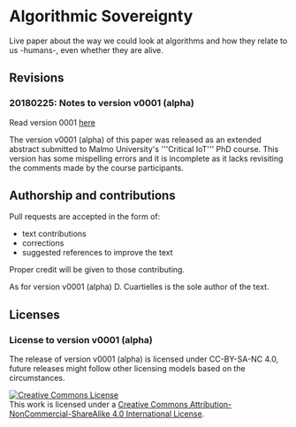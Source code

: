 # Algorithmic Sovereignty

Live paper about the way we could look at algorithms and how they relate to us -humans-, even whether they are alive.

## Revisions

### 20180225: Notes to version v0001 (alpha)

Read version 0001 [here](https://github.com/dcuartielles/algorithmic-sovereignty/blob/master/v0001/20180225-Cuartielles-Algorithmic-Sovereignty-v0001.md)

The version v0001 (alpha) of this paper was released as an extended abstract submitted to Malmo University's '''Critical IoT''' PhD course. This version has some mispelling errors and it is incomplete as it lacks revisiting the comments made by the course participants.

## Authorship and contributions

Pull requests are accepted in the form of:

* text contributions
* corrections
* suggested references to improve the text

Proper credit will be given to those contributing.

As for version v0001 (alpha) D. Cuartielles is the sole author of the text.

## Licenses

### License to version v0001 (alpha)

The release of version v0001 (alpha) is licensed under CC-BY-SA-NC 4.0, future releases might follow other licensing models based on the circumstances.

<a rel="license" href="http://creativecommons.org/licenses/by-nc-sa/4.0/"><img alt="Creative Commons License" style="border-width:0" src="https://i.creativecommons.org/l/by-nc-sa/4.0/88x31.png" /></a><br />This work is licensed under a <a rel="license" href="http://creativecommons.org/licenses/by-nc-sa/4.0/">Creative Commons Attribution-NonCommercial-ShareAlike 4.0 International License</a>.
